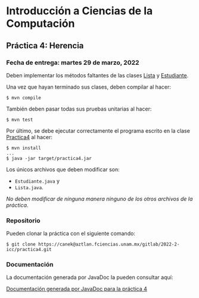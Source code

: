 Introducción a Ciencias de la Computación
=========================================

Práctica 4: Herencia
--------------------

### Fecha de entrega: martes 29 de marzo, 2022

Deben implementar los métodos faltantes de las clases
[Lista](https://aztlan.fciencias.unam.mx/gitlab/2022-2-icc/practica4/-/blob/main/src/main/java/mx/unam/ciencias/icc/Lista.java)
y
[Estudiante](https://aztlan.fciencias.unam.mx/gitlab/2022-2-icc/practica4/-/blob/main/src/main/java/mx/unam/ciencias/icc/Estudiante.java).

Una vez que hayan terminado sus clases, deben compilar al hacer:

```
$ mvn compile
```

También deben pasar todas sus pruebas unitarias al hacer:

```
$ mvn test
```

Por último, se debe ejecutar correctamente el programa escrito en la clase
[Practica4](https://aztlan.fciencias.unam.mx/gitlab/2022-2-icc/practica4/-/blob/main/src/main/java/mx/unam/ciencias/icc/Practica4.java)
al hacer:

```
$ mvn install
...
$ java -jar target/practica4.jar
```

Los únicos archivos que deben modificar son:

* `Estudiante.java` y
* `Lista.java`.

*No deben modificar de ninguna manera ninguno de los otros archivos de la práctica*.

### Repositorio

Pueden clonar la práctica con el siguiente comando:

```
$ git clone https://canek@aztlan.fciencias.unam.mx/gitlab/2022-2-icc/practica4.git
```

### Documentación

La documentación generada por JavaDoc la pueden consultar aquí:

[Documentación generada por JavaDoc para la práctica
4](https://aztlan.fciencias.unam.mx/~canek/2022-2-icc/practica4/apidocs/index.html)
